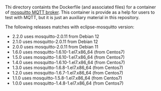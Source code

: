Thi directory containts the Dockerfile (and associated files) for a container of
[mosquitto MQTT broker](https://mosquitto.org). This container is provide as a help for users to test with MQTT, but it
is just an auxiliary material in this repository.

The following releases matches with eclipse-mosquitto version:

-   2.2.0 uses mosquitto-2.0.11 from Debian 12
-   2.1.0 uses mosquitto-2.0.11 from Debian 12
-   2.0.0 uses mosquitto-2.0.11 from Debian 11
-   1.6.0 uses mosquitto-1.6.10-1.el7.x86_64 (from Centos7)
-   1.5.0 uses mosquitto-1.6.10-1.el7.x86_64 (from Centos7)
-   1.4.0 uses mosquitto-1.6.10-1.el7.x86_64 (from Centos7)
-   1.3.0 uses mosquitto-1.6.8-1.el7.x86_64 (from Centos7)
-   1.2.0 uses mosquitto-1.6.7-1.el7.x86_64 (from Centos7)
-   1.1.0 uses mosquitto-1.5.8-1.el7.x86_64 (from Centos7)
-   1.0.0 uses mosquitto-1.4.8-1.el7.x86_64 (from Centos7)
